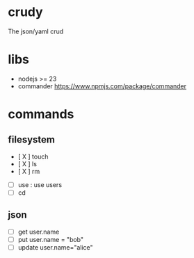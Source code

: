 # crudy

The json/yaml crud

# libs
- nodejs >= 23
- commander https://www.npmjs.com/package/commander

# commands
## filesystem
- [ X ] touch
- [ X ] ls
- [ X ] rm
- [ ] use : use users 
- [  ] cd

## json
- [ ] get  user.name
- [ ] put user.name = "bob"
- [ ] update user.name="alice"
